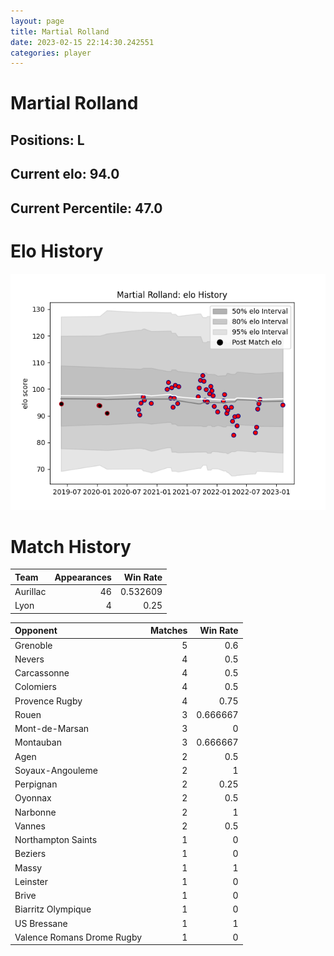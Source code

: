 ```yaml
---  
layout: page  
title: Martial Rolland  
date: 2023-02-15 22:14:30.242551  
categories: player  
---
```

# Martial Rolland

## Positions: L

## Current elo: 94.0

## Current Percentile: 47.0

# Elo History


![elo history](history_MartialRolland.png)
# Match History


| Team     |   Appearances |   Win Rate |
|:---------|--------------:|-----------:|
| Aurillac |            46 |   0.532609 |
| Lyon     |             4 |   0.25     |

| Opponent                   |   Matches |   Win Rate |
|:---------------------------|----------:|-----------:|
| Grenoble                   |         5 |   0.6      |
| Nevers                     |         4 |   0.5      |
| Carcassonne                |         4 |   0.5      |
| Colomiers                  |         4 |   0.5      |
| Provence Rugby             |         4 |   0.75     |
| Rouen                      |         3 |   0.666667 |
| Mont-de-Marsan             |         3 |   0        |
| Montauban                  |         3 |   0.666667 |
| Agen                       |         2 |   0.5      |
| Soyaux-Angouleme           |         2 |   1        |
| Perpignan                  |         2 |   0.25     |
| Oyonnax                    |         2 |   0.5      |
| Narbonne                   |         2 |   1        |
| Vannes                     |         2 |   0.5      |
| Northampton Saints         |         1 |   0        |
| Beziers                    |         1 |   0        |
| Massy                      |         1 |   1        |
| Leinster                   |         1 |   0        |
| Brive                      |         1 |   0        |
| Biarritz Olympique         |         1 |   0        |
| US Bressane                |         1 |   1        |
| Valence Romans Drome Rugby |         1 |   0        |